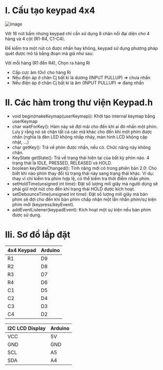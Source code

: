 # I. Cấu tạo keypad 4x4

![image](https://github.com/lengochoahust/Project2/assets/114990730/75205dc4-6a77-4bc2-a388-78f9ec42d50f)

Với 16 nút bấm nhưng keypad chỉ cần sử dụng 8 chân nối đại diện cho 4 hàng và 4 cột (R1-R4, C1-C4).

Để kiểm tra một nút có được nhấn hay không, keypad sử dụng phương pháp quét được mô tả bằng đoạn mã giả như sau:

Với mỗi hàng (R1 đến R4), Chọn ra hàng Ri

- Cấp cực âm (0v) cho hàng Ri
- Nếu điện áp ở chân Cj bất kì là dương (INPUT PULLUP) => chưa nhấn
- Nếu điện áp ở chân Cj bất kì là âm (INPUT PULLUP) => đang nhấn

# II. Các hàm trong thư viện Keypad.h

- void begin(makeKeymap(userKeymap)): Khởi tạo internal keymap bằng userKeymap
- char waitForKey(): Hàm này sẽ đợi mãi cho đến khi ai đó nhấn một phím. Lưu ý rằng nó sẽ chặn tất cả các mã khác cho đến khi một phím được nhấn (nghĩa là đèn LED không nhấp nháy, màn hình LCD không cập nhật, ...)
- char getKey(): Trả về phím được nhấn, nếu có. Chức năng này không chặn.
- KeyState getState(): Trả về trạng thái hiện tại của bất kỳ phím nào. 4 trạng thái là IDLE, PRESSED, RELEASED và HOLD.
- boolean keyStateChanged(): Tính năng mới có trong phiên bản 2.0: Cho biết khi nào phím thay đổi từ trạng thái này sang trạng thái khác. Ví dụ: thay vì chỉ kiểm tra phím hợp lệ, có thể kiểm tra thời điểm nhấn phím.
- setHoldTime(unsigned int time): Đặt số lượng mili giây mà người dùng sẽ phải giữ một nút cho đến khi trạng thái HOLD được kích hoạt.
- setDebounceTime(unsigned int time): Đặt số lượng mili giây mà bàn phím sẽ đợi cho đến khi bàn phím chấp nhận một lần nhấn phím/sự kiện phím mới (keypress/keyEvent).
- addEventListener(keypadEvent): Kích hoạt một sự kiện nếu bàn phím được sử dụng.

# IIi. Sơ đồ lắp đặt

|4x4 Keypad|Arduino|
|-|-|
|R1|D9|
|R2|D8|
|R3|D7|
|R4|D6|
|C1|D5|
|C2|D4|
|C3|D3|
|C4|D2|

|I2C LCD Display|Arduino|
|-|-|
|VCC|5V|
|GND|GND|
|SCL|A5|
|SDA|A4|

